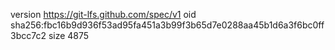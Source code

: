 version https://git-lfs.github.com/spec/v1
oid sha256:fbc16b9d936f53ad95fa451a3b99f3b65d7e0288aa45b1d6a3f6bc0ff3bcc7c2
size 4875
